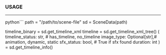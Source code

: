 ### USAGE ##############################################################
___
python```
path = "/path/to/scene-file"
sd = SceneData(path)

timeline_binary = sd.get_timeline_xml
timeline = sd.get_timeline_xml_tree()
(
  timeline_status: str,     # has_timeline, no_timeline 
  image_type: Optional[str],# animation, dynamic, static
  sfx_status: bool,         # True if sfx found
  duration: int
) = sd.get_timeline_info()

```